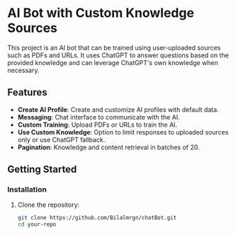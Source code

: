 # AI Bot with Custom Knowledge Sources

This project is an AI bot that can be trained using user-uploaded sources such as PDFs and URLs. It uses ChatGPT to answer questions based on the provided knowledge and can leverage ChatGPT's own knowledge when necessary.

## Features

- **Create AI Profile**: Create and customize AI profiles with default data.
- **Messaging**: Chat interface to communicate with the AI.
- **Custom Training**: Upload PDFs or URLs to train the AI.
- **Use Custom Knowledge**: Option to limit responses to uploaded sources only or use ChatGPT fallback.
- **Pagination**: Knowledge and content retrieval in batches of 20.

## Getting Started

### Installation

1. Clone the repository:
   ```bash
   git clone https://github.com/Bilalmrgn/chatBot.git
   cd your-repo
